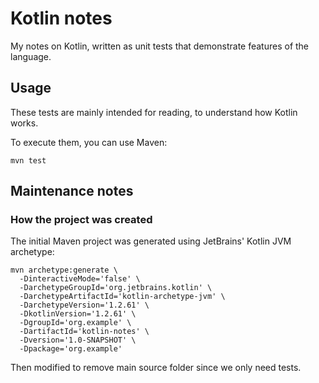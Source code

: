 # Kotlin notes

My notes on Kotlin, written as unit tests that demonstrate features of the language.

## Usage

These tests are mainly intended for reading, to understand how Kotlin works.

To execute them, you can use Maven:

```
mvn test
```

## Maintenance notes

### How the project was created

The initial Maven project was generated using JetBrains' Kotlin JVM archetype:

```
mvn archetype:generate \
  -DinteractiveMode='false' \
  -DarchetypeGroupId='org.jetbrains.kotlin' \
  -DarchetypeArtifactId='kotlin-archetype-jvm' \
  -DarchetypeVersion='1.2.61' \
  -DkotlinVersion='1.2.61' \
  -DgroupId='org.example' \
  -DartifactId='kotlin-notes' \
  -Dversion='1.0-SNAPSHOT' \
  -Dpackage='org.example'
```

Then modified to remove main source folder since we only need tests.
